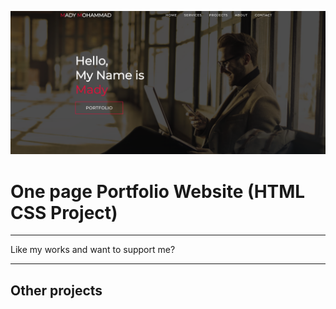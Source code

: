 ![Watch Now](./img/Design.jpg)
# One page Portfolio Website (HTML CSS Project)

---


Like my works and want to support me?


---

## Other projects

  


